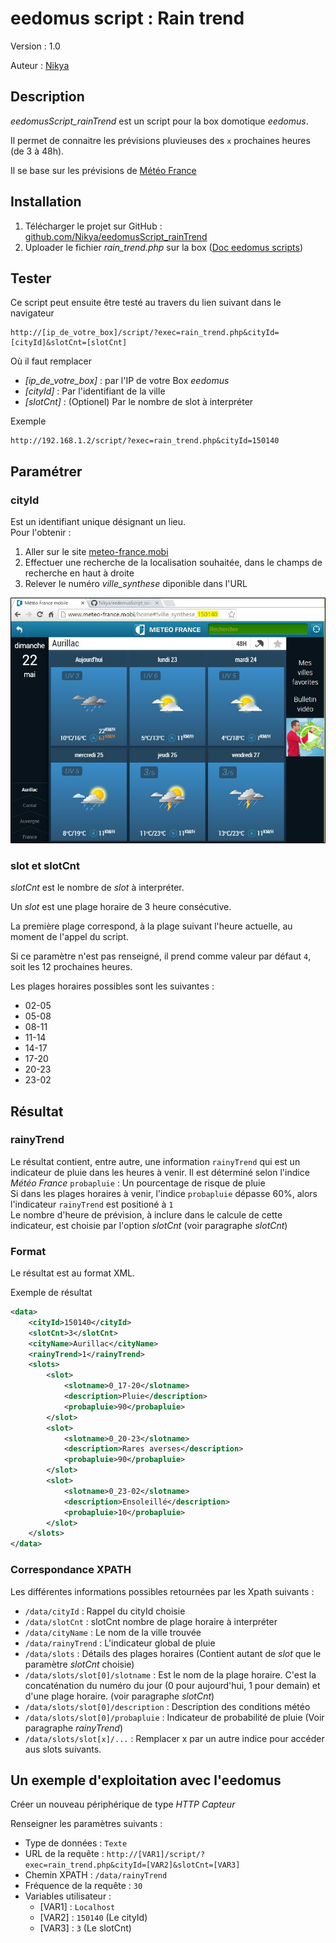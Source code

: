 # eedomus script : Rain trend

Version : 1.0

Auteur : [Nikya](https://github.com/Nikya)


## Description
*eedomusScript_rainTrend* est un script pour la box domotique *eedomus*.

Il permet de connaitre les prévisions pluvieuses des `x` prochaines heures (de 3 à 48h).

Il se base sur les prévisions de [Météo France](http://www.meteo-france.mobi/home#!france)

## Installation
1. Télécharger le projet sur GitHub : [github.com/Nikya/eedomusScript_rainTrend](https://github.com/Nikya/eedomusScript_rainTrend/archive/master.zip)
1. Uploader le fichier *rain_trend.php* sur la box ([Doc eedomus scripts](http://doc.eedomus.com/view/Scripts#Script_HTTP_sur_la_box_eedomus))

## Tester
Ce script peut ensuite être testé au travers du lien suivant dans le navigateur

	http://[ip_de_votre_box]/script/?exec=rain_trend.php&cityId=[cityId]&slotCnt=[slotCnt]

Où il faut remplacer
- *[ip_de_votre_box]* : par l'IP de votre Box *eedomus*
- *[cityId]* : Par l'identifiant de la ville
- *[slotCnt]* : (Optionel) Par le nombre de slot à interpréter

Exemple

	http://192.168.1.2/script/?exec=rain_trend.php&cityId=150140

## Paramétrer

### cityId
Est un identifiant unique désignant un lieu.  
Pour l'obtenir :

1. Aller sur le site [meteo-france.mobi](http://www.meteo-france.mobi/home#!france)
1. Effectuer une recherche de la localisation souhaitée, dans le champs de recherche en haut à droite
1. Relever le numéro *ville_synthese* diponible dans l'URL

![meteo-france.mobi](meteo-france.mobi.jpg "Site mobile de Météo France")

### slot et slotCnt

*slotCnt* est le nombre de *slot* à interpréter.

Un *slot* est une plage horaire de 3 heure consécutive.

La première plage correspond, à la plage suivant l'heure actuelle, au moment de l'appel du script.

Si ce paramètre n'est pas renseigné, il prend comme valeur par défaut `4`, soit les 12 prochaines heures.

Les plages horaires possibles sont les suivantes :
- 02-05
- 05-08
- 08-11
- 11-14
- 14-17
- 17-20
- 20-23
- 23-02

## Résultat

### rainyTrend
Le résultat contient, entre autre, une information `rainyTrend` qui est un indicateur de pluie dans les heures à venir.
Il est déterminé selon l'indice *Météo France* `probapluie` : Un pourcentage de risque de pluie  
Si dans les plages horaires à venir, l'indice `probapluie` dépasse 60%, alors l'indicateur `rainyTrend` est positioné à `1`  
Le nombre d'heure de prévision, à inclure dans le calcule de cette indicateur, est choisie par l'option *slotCnt* (voir paragraphe *slotCnt*)

### Format
Le résultat est au format XML.

Exemple de résultat
```xml
<data>
	<cityId>150140</cityId>
	<slotCnt>3</slotCnt>
	<cityName>Aurillac</cityName>
	<rainyTrend>1</rainyTrend>
	<slots>
		<slot>
			<slotname>0_17-20</slotname>
			<description>Pluie</description>
			<probapluie>90</probapluie>
		</slot>
		<slot>
			<slotname>0_20-23</slotname>
			<description>Rares averses</description>
			<probapluie>90</probapluie>
		</slot>
		<slot>
			<slotname>0_23-02</slotname>
			<description>Ensoleillé</description>
			<probapluie>10</probapluie>
		</slot>
	</slots>
</data>
```

### Correspondance XPATH

Les différentes informations possibles retournées par les Xpath suivants :

- `/data/cityId` : Rappel du cityId choisie
- `/data/slotCnt` : slotCnt nombre de plage horaire à interpréter
- `/data/cityName` : Le nom de la ville trouvée
- `/data/rainyTrend` : L'indicateur global de pluie
- `/data/slots` : Détails des plages horaires (Contient autant de *slot* que le paramètre *slotCnt* choisie)
- `/data/slots/slot[0]/slotname` : Est le nom de la plage horaire. C'est la concaténation du numéro du jour (0 pour aujourd'hui, 1 pour demain) et d'une plage horaire. (voir paragraphe *slotCnt*)
- `/data/slots/slot[0]/description` : Description des conditions météo
- `/data/slots/slot[0]/probapluie` : Indicateur de probabilité de pluie (Voir paragraphe *rainyTrend*)
- `/data/slots/slot[x]/...` : Remplacer x par un autre indice pour accéder aus slots suivants.

## Un exemple d'exploitation avec l'eedomus

Créer un nouveau périphérique de type *HTTP Capteur*

Renseigner les paramètres suivants :

- Type de données : `Texte`
- URL de la requête : `http://[VAR1]/script/?exec=rain_trend.php&cityId=[VAR2]&slotCnt=[VAR3]`
- Chemin XPATH : `/data/rainyTrend`
- Fréquence de la requête : `30`
- Variables utilisateur :
	- [VAR1] : `Localhost`
	- [VAR2] : `150140` (Le cityId)
	- [VAR3] : `3` (Le slotCnt)
